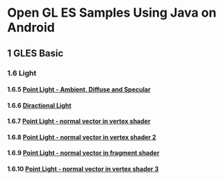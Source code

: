 # Open GL ES Samples Using Java on Android

## 1    GLES Basic
### 1.6    Light
#### 1.6.5    [Point Light - Ambient, Diffuse and Specular](https://github.com/zoozooll/glsamples/tree/master/sample1_6_5)
#### 1.6.6    [Diractional Light](https://github.com/zoozooll/glsamples/tree/master/sample1_6_6)
#### 1.6.7    [Point Light - normal vector in vertex shader](https://github.com/zoozooll/glsamples/tree/master/sample1_6_7)
#### 1.6.8    [Point Light - normal vector in vertex shader 2](https://github.com/zoozooll/glsamples/tree/master/sample1_6_8)
#### 1.6.9    [Point Light - normal vector in fragment shader](https://github.com/zoozooll/glsamples/tree/master/sample1_6_9)
#### 1.6.10    [Point Light - normal vector in vertex shader 3](https://github.com/zoozooll/glsamples/tree/master/sample1_6_10)
<!--stackedit_data:
eyJwcm9wZXJ0aWVzIjoidGl0bGU6IGdsc2FtcGxlXG5hdXRob3
I6IEFhcm9uIExlZVxudGFnczogJ2FuZHJvaWQsb3BlbmdsZXMn
XG4iLCJoaXN0b3J5IjpbLTE2NzU2OTk5NjVdfQ==
-->